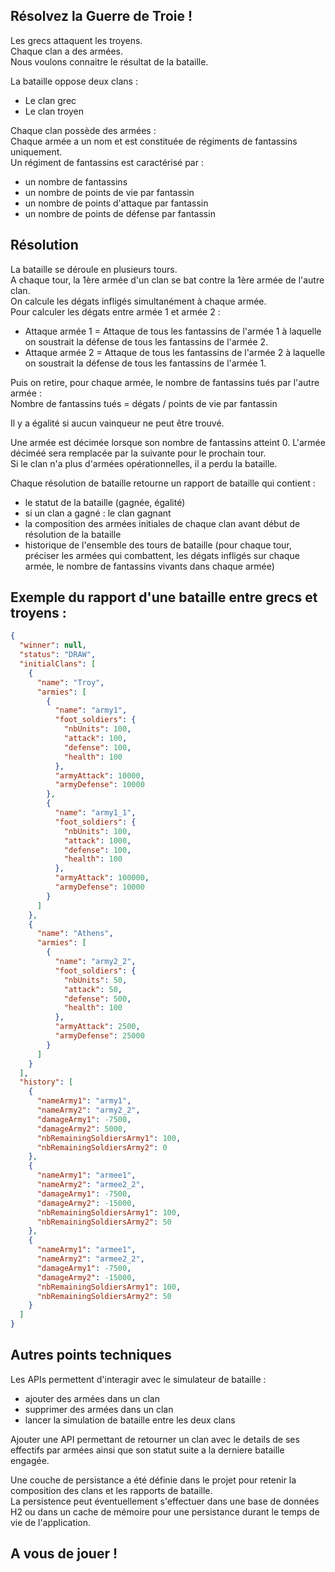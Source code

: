 ## Résolvez la Guerre de Troie !

Les grecs attaquent les troyens. \
Chaque clan a des armées. \
Nous voulons connaitre le résultat de la bataille.

La bataille oppose deux clans : 
- Le clan grec
- Le clan troyen

Chaque clan possède des armées : \
Chaque armée a un nom et est constituée de régiments de fantassins uniquement. \
Un régiment de fantassins est caractérisé par : 
- un nombre de fantassins
- un nombre de points de vie par fantassin
- un nombre de points d'attaque par fantassin
- un nombre de points de défense par fantassin

## Résolution
La bataille se déroule en plusieurs tours. \
A chaque tour, la 1ère armée d'un clan se bat contre la 1ère armée de l'autre clan. \
On calcule les dégats infligés simultanément à chaque armée. \
Pour calculer les dégats entre armée 1 et armée 2 : 
- Attaque armée 1 = Attaque de tous les fantassins de l'armée 1 à laquelle on soustrait la défense de tous les fantassins de l'armée 2. 
- Attaque armée 2 = Attaque de tous les fantassins de l'armée 2 à laquelle on soustrait la défense de tous les fantassins de l'armée 1.

Puis on retire, pour chaque armée, le nombre de fantassins tués par l'autre armée : \
Nombre de fantassins tués = dégats / points de vie par fantassin

Il y a égalité si aucun vainqueur ne peut être trouvé.

Une  armée est décimée lorsque son nombre de fantassins atteint 0. L'armée déciméé sera remplacée par la suivante pour le prochain tour. \
Si le clan n'a plus d'armées opérationnelles, il a perdu la bataille.

Chaque résolution de  bataille retourne un rapport de bataille qui contient :
- le statut de la bataille (gagnée, égalité)
- si un clan a gagné : le clan gagnant
- la composition des armées initiales de chaque clan avant début de résolution de la bataille
- historique de l'ensemble des tours de bataille (pour chaque tour, préciser les armées qui combattent, les dégats infligés sur chaque armée, le nombre de fantassins vivants dans chaque armée)

## Exemple du rapport d'une bataille entre grecs et troyens :

```json
{
  "winner": null,
  "status": "DRAW",
  "initialClans": [
    {
      "name": "Troy",
      "armies": [
        {
          "name": "army1",
          "foot_soldiers": {
            "nbUnits": 100,
            "attack": 100,
            "defense": 100,
            "health": 100
          },
          "armyAttack": 10000,
          "armyDefense": 10000
        },
        {
          "name": "army1_1",
          "foot_soldiers": {
            "nbUnits": 100,
            "attack": 1000,
            "defense": 100,
            "health": 100
          },
          "armyAttack": 100000,
          "armyDefense": 10000
        }
      ]
    },
    {
      "name": "Athens",
      "armies": [
        {
          "name": "army2_2",
          "foot_soldiers": {
            "nbUnits": 50,
            "attack": 50,
            "defense": 500,
            "health": 100
          },
          "armyAttack": 2500,
          "armyDefense": 25000
        }
      ]
    }
  ],
  "history": [
    {
      "nameArmy1": "army1",
      "nameArmy2": "army2_2",
      "damageArmy1": -7500,
      "damageArmy2": 5000,
      "nbRemainingSoldiersArmy1": 100,
      "nbRemainingSoldiersArmy2": 0
    },
    {
      "nameArmy1": "armee1",
      "nameArmy2": "armee2_2",
      "damageArmy1": -7500,
      "damageArmy2": -15000,
      "nbRemainingSoldiersArmy1": 100,
      "nbRemainingSoldiersArmy2": 50
    },
    {
      "nameArmy1": "armee1",
      "nameArmy2": "armee2_2",
      "damageArmy1": -7500,
      "damageArmy2": -15000,
      "nbRemainingSoldiersArmy1": 100,
      "nbRemainingSoldiersArmy2": 50
    }
  ]
}
```

## Autres points techniques

Les APIs permettent d'interagir avec le simulateur de bataille :
- ajouter des armées dans un clan
- supprimer des armées dans un clan
- lancer la simulation de bataille entre les deux clans

Ajouter une API permettant de retourner un clan avec le details de ses effectifs par armées ainsi que son statut suite a la derniere bataille engagée.

Une couche de persistance a été définie dans le projet pour retenir la composition des clans et les rapports de bataille. \
La persistence peut éventuellement s'effectuer dans une base de données H2 ou dans un cache de mémoire pour une persistance durant le temps de vie de l'application.


## A vous de jouer ! 
